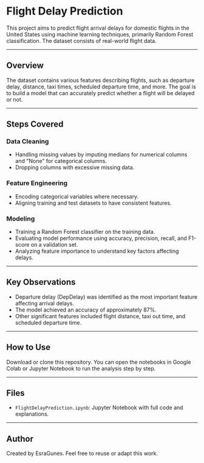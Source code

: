 # Flight Delay Prediction

This project aims to predict flight arrival delays for domestic flights in the United States using machine learning techniques, primarily Random Forest classification. The dataset consists of real-world flight data.

---

## Overview

The dataset contains various features describing flights, such as departure delay, distance, taxi times, scheduled departure time, and more. The goal is to build a model that can accurately predict whether a flight will be delayed or not.

---

## Steps Covered

### Data Cleaning

- Handling missing values by imputing medians for numerical columns and "None" for categorical columns.  
- Dropping columns with excessive missing data.  

### Feature Engineering

- Encoding categorical variables where necessary.  
- Aligning training and test datasets to have consistent features.  

### Modeling

- Training a Random Forest classifier on the training data.  
- Evaluating model performance using accuracy, precision, recall, and F1-score on a validation set.  
- Analyzing feature importance to understand key factors affecting delays.  

---

## Key Observations

- Departure delay (DepDelay) was identified as the most important feature affecting arrival delays.  
- The model achieved an accuracy of approximately 87%.  
- Other significant features included flight distance, taxi out time, and scheduled departure time.  

---

## How to Use

Download or clone this repository. You can open the notebooks in Google Colab or Jupyter Notebook to run the analysis step by step.

---

## Files
  
- `FlightDelayPrediction.ipynb`: Jupyter Notebook with full code and explanations.  

---

## Author

Created by EsraGunes. Feel free to reuse or adapt this work.
